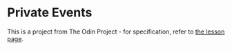 # Private Events

This is a project from The Odin Project - for specification, refer to [the lesson page](https://www.theodinproject.com/lessons/ruby-on-rails-private-events).
